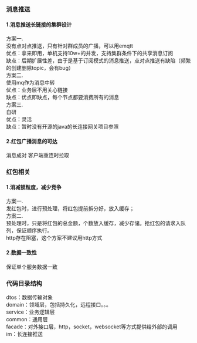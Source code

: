 ### 消息推送
#### 1.消息推送长链接的集群设计
方案一.  
    没有点对点推送，只有针对群成员的广播，可以用emqtt   
	优点：拿来即用，单机支持10w+的并发，支持集群条件下的共享消息订阅     
        缺点：后期扩展性差，由于是基于订阅模式的消息推送，点对点推送有缺陷（频繁的创建删除topic，会有bug）   
方案二.         
    使用mq作为消息中转    
	优点：业务层不用关心链接    
	缺点：优点即缺点，每个节点都要消费所有的消息      
方案三.       
    自研   
	优点：灵活   
	缺点：暂时没有开源的java的长连接网关项目参照   
	
#### 2.红包广播消息的可达
消息成对
客户端重连时拉取

### 红包相关
#### 1.消减锁粒度，减少竞争
方案一.     
发红包时，进行预处理，将红包提前拆分好，放入缓存；   
方案二.    
预处理时，只是将红包的总金额，个数放入缓存，减少存储。抢红包的请求入队列，保证顺序执行。   
http存在阻塞，这个方案不建议用http方式   
#### 2.数据一致性
保证单个服务数据一致
### 代码目录结构
dtos：数据传输对象    
domain：领域层，包括持久化，远程接口。。。    
service：业务逻辑层   
common：通用层   
facade：对外接口层，http，socket，websocket等方式提供给外部的调用   
im：长连接推送   
